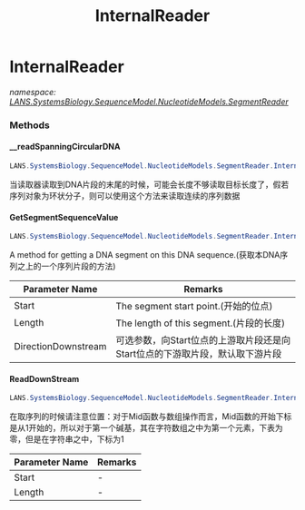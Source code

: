 ﻿---
title: InternalReader
---

# InternalReader
_namespace: [LANS.SystemsBiology.SequenceModel.NucleotideModels.SegmentReader](N-LANS.SystemsBiology.SequenceModel.NucleotideModels.SegmentReader.html)_



### Methods

#### __readSpanningCircularDNA
```csharp
LANS.SystemsBiology.SequenceModel.NucleotideModels.SegmentReader.InternalReader.__readSpanningCircularDNA(System.Int32,System.Int32)
```
当读取器读取到DNA片段的末尾的时候，可能会长度不够读取目标长度了，假若序列对象为环状分子，则可以使用这个方法来读取连续的序列数据

#### GetSegmentSequenceValue
```csharp
LANS.SystemsBiology.SequenceModel.NucleotideModels.SegmentReader.InternalReader.GetSegmentSequenceValue(System.Int64,System.Int64,System.Boolean,System.Boolean)
```
A method for getting a DNA segment on this DNA sequence.(获取本DNA序列之上的一个序列片段的方法)

|Parameter Name|Remarks|
|--------------|-------|
|Start|The segment start point.(开始的位点)|
|Length|The length of this segment.(片段的长度)|
|DirectionDownstream|可选参数，向Start位点的上游取片段还是向Start位点的下游取片段，默认取下游片段|


#### ReadDownStream
```csharp
LANS.SystemsBiology.SequenceModel.NucleotideModels.SegmentReader.InternalReader.ReadDownStream(System.Int64,System.Int64,System.Boolean)
```
在取序列的时候请注意位置：对于Mid函数与数组操作而言，Mid函数的开始下标是从1开始的，所以对于第一个碱基，其在字符数组之中为第一个元素，下表为零，但是在字符串之中，下标为1

|Parameter Name|Remarks|
|--------------|-------|
|Start|-|
|Length|-|





